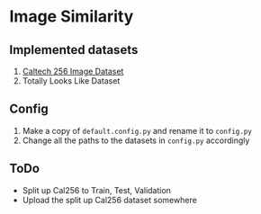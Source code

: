 # Image Similarity

## Implemented datasets

1. [Caltech 256 Image Dataset](https://www.kaggle.com/jessicali9530/caltech256)
2. Totally Looks Like Dataset

## Config

1. Make a copy of `default.config.py` and rename it to `config.py`
2. Change all the paths to the datasets in `config.py` accordingly

## ToDo
- Split up Cal256 to Train, Test, Validation
- Upload the split up Cal256 dataset somewhere